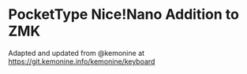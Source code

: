 # PocketType Nice!Nano Addition to ZMK

Adapted and updated from @kemonine at https://git.kemonine.info/kemonine/keyboard
